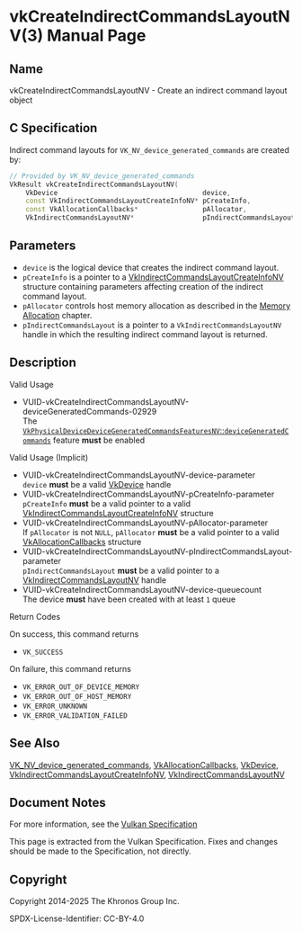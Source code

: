 # vkCreateIndirectCommandsLayoutNV(3) Manual Page

## Name

vkCreateIndirectCommandsLayoutNV - Create an indirect command layout object



## [](#_c_specification)C Specification

Indirect command layouts for `VK_NV_device_generated_commands` are created by:

```c++
// Provided by VK_NV_device_generated_commands
VkResult vkCreateIndirectCommandsLayoutNV(
    VkDevice                                    device,
    const VkIndirectCommandsLayoutCreateInfoNV* pCreateInfo,
    const VkAllocationCallbacks*                pAllocator,
    VkIndirectCommandsLayoutNV*                 pIndirectCommandsLayout);
```

## [](#_parameters)Parameters

- `device` is the logical device that creates the indirect command layout.
- `pCreateInfo` is a pointer to a [VkIndirectCommandsLayoutCreateInfoNV](https://registry.khronos.org/vulkan/specs/latest/man/html/VkIndirectCommandsLayoutCreateInfoNV.html) structure containing parameters affecting creation of the indirect command layout.
- `pAllocator` controls host memory allocation as described in the [Memory Allocation](https://registry.khronos.org/vulkan/specs/latest/html/vkspec.html#memory-allocation) chapter.
- `pIndirectCommandsLayout` is a pointer to a `VkIndirectCommandsLayoutNV` handle in which the resulting indirect command layout is returned.

## [](#_description)Description

Valid Usage

- [](#VUID-vkCreateIndirectCommandsLayoutNV-deviceGeneratedCommands-02929)VUID-vkCreateIndirectCommandsLayoutNV-deviceGeneratedCommands-02929  
  The [`VkPhysicalDeviceDeviceGeneratedCommandsFeaturesNV`::`deviceGeneratedCommands`](https://registry.khronos.org/vulkan/specs/latest/html/vkspec.html#features-deviceGeneratedCommandsNV) feature **must** be enabled

Valid Usage (Implicit)

- [](#VUID-vkCreateIndirectCommandsLayoutNV-device-parameter)VUID-vkCreateIndirectCommandsLayoutNV-device-parameter  
  `device` **must** be a valid [VkDevice](https://registry.khronos.org/vulkan/specs/latest/man/html/VkDevice.html) handle
- [](#VUID-vkCreateIndirectCommandsLayoutNV-pCreateInfo-parameter)VUID-vkCreateIndirectCommandsLayoutNV-pCreateInfo-parameter  
  `pCreateInfo` **must** be a valid pointer to a valid [VkIndirectCommandsLayoutCreateInfoNV](https://registry.khronos.org/vulkan/specs/latest/man/html/VkIndirectCommandsLayoutCreateInfoNV.html) structure
- [](#VUID-vkCreateIndirectCommandsLayoutNV-pAllocator-parameter)VUID-vkCreateIndirectCommandsLayoutNV-pAllocator-parameter  
  If `pAllocator` is not `NULL`, `pAllocator` **must** be a valid pointer to a valid [VkAllocationCallbacks](https://registry.khronos.org/vulkan/specs/latest/man/html/VkAllocationCallbacks.html) structure
- [](#VUID-vkCreateIndirectCommandsLayoutNV-pIndirectCommandsLayout-parameter)VUID-vkCreateIndirectCommandsLayoutNV-pIndirectCommandsLayout-parameter  
  `pIndirectCommandsLayout` **must** be a valid pointer to a [VkIndirectCommandsLayoutNV](https://registry.khronos.org/vulkan/specs/latest/man/html/VkIndirectCommandsLayoutNV.html) handle
- [](#VUID-vkCreateIndirectCommandsLayoutNV-device-queuecount)VUID-vkCreateIndirectCommandsLayoutNV-device-queuecount  
  The device **must** have been created with at least `1` queue

Return Codes

On success, this command returns

- `VK_SUCCESS`

On failure, this command returns

- `VK_ERROR_OUT_OF_DEVICE_MEMORY`
- `VK_ERROR_OUT_OF_HOST_MEMORY`
- `VK_ERROR_UNKNOWN`
- `VK_ERROR_VALIDATION_FAILED`

## [](#_see_also)See Also

[VK\_NV\_device\_generated\_commands](https://registry.khronos.org/vulkan/specs/latest/man/html/VK_NV_device_generated_commands.html), [VkAllocationCallbacks](https://registry.khronos.org/vulkan/specs/latest/man/html/VkAllocationCallbacks.html), [VkDevice](https://registry.khronos.org/vulkan/specs/latest/man/html/VkDevice.html), [VkIndirectCommandsLayoutCreateInfoNV](https://registry.khronos.org/vulkan/specs/latest/man/html/VkIndirectCommandsLayoutCreateInfoNV.html), [VkIndirectCommandsLayoutNV](https://registry.khronos.org/vulkan/specs/latest/man/html/VkIndirectCommandsLayoutNV.html)

## [](#_document_notes)Document Notes

For more information, see the [Vulkan Specification](https://registry.khronos.org/vulkan/specs/latest/html/vkspec.html#vkCreateIndirectCommandsLayoutNV)

This page is extracted from the Vulkan Specification. Fixes and changes should be made to the Specification, not directly.

## [](#_copyright)Copyright

Copyright 2014-2025 The Khronos Group Inc.

SPDX-License-Identifier: CC-BY-4.0